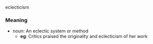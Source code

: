 eclecticism
### Meaning
+ _noun_: An eclectic system or method
	+ __eg__: Critics praised the originality and eclecticism of her work
